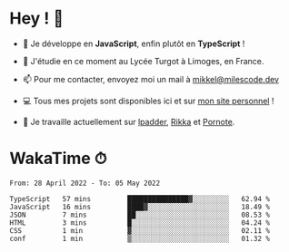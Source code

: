 # Hey ! 🌃

- 🔭 Je développe en **JavaScript**, enfin plutôt en **TypeScript** !

- 🌱 J'étudie en ce moment au Lycée Turgot à Limoges, en France.

- 📫 Pour me contacter, envoyez moi un mail à <a href="mailto:mikkel@milescode.dev">mikkel@milescode.dev</a>

- 💻 Tous mes projets sont disponibles ici et sur <a href="https://www.vexcited.ml">mon site personnel</a> !

- 👀 Je travaille actuellement sur [lpadder](https://github.com/Vexcited/lpadder), [Rikka](https://github.com/Vexcited/Rikka) et [Pornote](https://github.com/Vexcited/Pornote).

# WakaTime ⏱

<!--START_SECTION:waka-->

```text
From: 28 April 2022 - To: 05 May 2022

TypeScript   57 mins         ███████████████▓░░░░░░░░░   62.94 %
JavaScript   16 mins         ████▓░░░░░░░░░░░░░░░░░░░░   18.49 %
JSON         7 mins          ██░░░░░░░░░░░░░░░░░░░░░░░   08.53 %
HTML         3 mins          █░░░░░░░░░░░░░░░░░░░░░░░░   04.24 %
CSS          1 min           ▓░░░░░░░░░░░░░░░░░░░░░░░░   02.11 %
conf         1 min           ▒░░░░░░░░░░░░░░░░░░░░░░░░   01.32 %
```

<!--END_SECTION:waka-->
